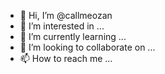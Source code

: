 - 👋 Hi, I’m @callmeozan
- 👀 I’m interested in ...
- 🌱 I’m currently learning ...
- 💞️ I’m looking to collaborate on ...
- 📫 How to reach me ...

<!---
callmeozan/callmeozan is a ✨ special ✨ repository because its `README.md` (this file) appears on your GitHub profile.
You can click the Preview link to take a look at your changes.
--->
